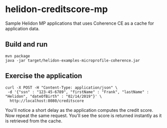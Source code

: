 # helidon-creditscore-mp

Sample Helidon MP applications that uses Coherence CE as a cache for application data.

## Build and run

```shell
mvn package
java -jar target/helidon-examples-microprofile-coherence.jar
```

## Exercise the application

```shell
curl -X POST -H "Content-Type: application/json" \
 -d '{"ssn" : "123-45-6789", "firstName" : "Frank", "lastName" : "Helidon", "dateOfBirth" : "02/14/2019"}' \
  http://localhost:8080/creditscore
```

You'll notice a short delay as the application computes the credit score.
Now repeat the same request. You'll see the score is returned instantly
as it is retrieved from the cache.

